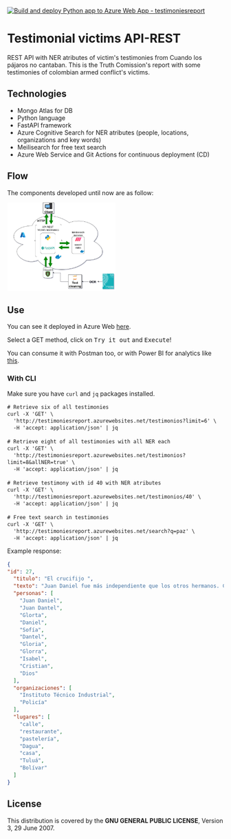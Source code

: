 [![Build and deploy Python app to Azure Web App - testimoniesreport](https://github.com/dzarkV/testimonial-victims-API-REST/actions/workflows/az-deploy_testimoniesreport.yml/badge.svg)](https://github.com/dzarkV/testimonial-victims-API-REST/actions/workflows/az-deploy_testimoniesreport.yml)

# Testimonial victims API-REST

REST API with NER atributes of victim's testimonies from Cuando los pájaros no cantaban. 
This is the Truth Comission's report with some testimonies of colombian armed conflict's victims.

## Technologies

* Mongo Atlas for DB
* Python language
* FastAPI framework
* Azure Cognitive Search for NER atributes (people, locations, organizations and key words)
* Meilisearch for free text search
* Azure Web Service and Git Actions for continuous deployment (CD)  

## Flow

The components developed until now are as follow:

<img src="https://github.com/dzarkV/testimonial-victims-API-REST/blob/main/pic/victims-testimonies-flow.png" width=50% height=50%>

## Use

You can see it deployed in Azure Web [here](http://testimoniesreport.azurewebsites.net/). 

Select a GET method, click on <kbd>Try it out</kbd> and <kbd>Execute</kbd>! 

You can consume it with Postman too, or with Power BI for analytics like [this](https://youtu.be/FuGZoRkRmyI?t=64).

### With CLI

Make sure you have `curl` and `jq` packages installed.

```shell
# Retrieve six of all testimonies
curl -X 'GET' \
  'http://testimoniesreport.azurewebsites.net/testimonios?limit=6' \
  -H 'accept: application/json' | jq 

# Retrieve eight of all testimonies with all NER each
curl -X 'GET' \
  'http://testimoniesreport.azurewebsites.net/testimonios?limit=8&allNER=true' \
  -H 'accept: application/json' | jq 

# Retrieve testimony with id 40 with NER atributes
curl -X 'GET' \
  'http://testimoniesreport.azurewebsites.net/testimonios/40' \
  -H 'accept: application/json' | jq 

# Free text search in testimonies
curl -X 'GET' \
  'http://testimoniesreport.azurewebsites.net/search?q=paz' \
  -H 'accept: application/json' | jq 
```

Example response:

```json
{
"id": 27,
  "titulo": "El crucifijo ",
  "texto": "Juan Daniel fue más independiente que los otros hermanos. Cuando decidí estudiar, él se quedaba solo. Yo le daba plata, y así él le cogió amor a la plata. No quiso estudiar. Mi hijo fue un muchacho muy despierto. Él aprendió a defenderse solito. Conseguía sus amistades, pero mire que eran siempre mayores. De hecho, Juan Dantel tuvo una niña, y la mamá de ella es mayor que él, no mucho, pero sí es mayor. Glorta, la última pareja que tuvo, también era mayorcísima. \nUn día Juan Dantel llegó con un señor que le iba a vender una moto. Esa persona trabajaba así. Compraba la moto, se la daba a los muchachos y ellos se la iban pagando a diario. Como Juan Daniel era menor de edad, el señor vino y me preguntó si yo estaba de acuerdo con que él consiguiera esa moto. Yo le dije «pues sí porque él ya no quiere estudiar; lo que quiere es trabajar». Lo apoyamos con eso y fue uno de los primeros muchachos que tuvo moto en esa calle. \nJuan Dantel hizo un curso de repostería. Después trabajó de taxista y nosotros le ayudamos a que tuviera el pase. Él trabajaba en eso cuando no estaba en algún restaurante trabajando lo de pastelería. Así se pasó su corta vida. \nÉl tenía moto. Juan Daniel le daba tan duro a la moto, que se mantenía de ese negocio. Cuando llegaban los domingos, se me desaparecía, y yo me preguntaba: «:Juan Daniel dónde está? ¿Juan Daniel cómo se me desaparece? ¿Dónde estará este muchacho? ¿Este muchacho por qué se me desaparece?». Una de mis hijas me decía «no, mamá, él se va es para el Dagua a hacer esas carreras que hacen». Él también se iba para el Instituto Técnico Industrial, a lo mismo. Por ahí tengo una foto donde Juan Dantel puso, después de una carrera, una palabra que dice «vive la vida intensamente, minuto a minuto, tenemos mucho tiempo para estar muertos». Ahora que ya le pasó lo que le pasó, conocidos empezaron a mandar todas esas fotos de las carreras. Él vivía de esa manera porque iba a estar mucho tiempo muerto. Mis esperanzas de que Daniel esté vivo son muy remotas. Yo no me voy a estar engañando, pensando en que él está vivo. Él no está vivo. La verdad, no sabemos realmente que fue lo que pasó, pero él estaba de taxista cuando lo desaparecieron. En su momento, yo lo veía con amistades policías, y en mi ingenuidad pensaba que estaba rodeado de buenas amistades, pero ahora me doy cuenta de que no. \nEn esa misma semana, él había llevado a Sofía, la hija, a pasear. La llevó a dar vuelta en el taxi. Juan Dantel llegó y me dijo: «Mamá, me metí en un problema, llevaba a Sofía pa la 14 y miró una casa de muñecas. Quiere que se la compre. Vale 500.000 pesos». «Ah, pues póngase a ahorrar pa que le compré la casa de muñecas a su hija». \nÉl estaba ya reuniendo la plata. Ese mismo día volvió a llegar, fue el último día que lo vi. Me dijo: «Mamá, voy a llevar a Sofía a dormir conmigo». «No, no te la llevés porque mañana yo voy a madrugar. Voy a viajar a Tuluá». Él quería, como presintiendo, dormir con su hija y no pudo. \nEse día él me llamó a las sets y cinco de la mañana. Yo me extrañé. No puedo explicar lo que sentí, no lo puedo explicar. Yo sentí algo con esa llamada. ¿Por qué tan temprano? Me contestó que era pa mandarme la copia de la cita que me había sacado para visitar al papá de él, que estaba preso. Ese día Dantel cogió su tax y salió a trabajar, como a eso de las nueve y media, yo lo llamé y le pregunté: «:Dónde está?». «Estoy acá en el Bolívar. Para que me hagás un favor». «Sí, pero me demoro». «Igual estás arriba, cuando bajés me hacés el favor». «Sh», me dijo. No hablé más con él, no hablé más con él. \nEsos días Juan Daniel había estado haciendo las cositas que uno le pedía. Yo le decía a mi hermana: «Juan Daniel está cogiendo juicio, está comprando costtas pa la casa». Glorta, la señora de él, también estaba contenta, porque Juan Daniel era muy amiguero, y por andar siempre con amigos era muy suelto: podía tener 10.000 pesos y si el amigo se los pedía, se los daba. \nEse día Gloria, la mujer con la que tuvo una hija, me empezó a llamar como a las tres de la tarde. Ella empezó a sospechar desde el mediodía o antes. Glorta entraba a trabajar al mediodía, es dormilona... por eso ellos habían hablado de que él la llamaba a las ocho de la mañana, para despertarla. Él siempre salía madrugado de la casa por lo que era taxista. Si a las ocho Gloria no se había despertado, lo hacía a las diez; así cocinaba, se arreglaba y se iba. Juan Daniel la llamaba a las ocho, a las diez, a las doce, y así. Pero ese día llegaron las diez y no la llamó. Llegaron las doce y no la llamó. Glorra me dijo «pero Juan Dantel, tan raro, no me llamó a las diez, no me llamó a las doce». \nAun así, Glorta cocmó. Ella se iba a sentar a comer cuando un crucifijo se viene allá de la mesa. Uno siempre tiene su televisor y el televisor tiene adorno. El crucifijo estaba en la mesa donde estaba el televisor. Ese crucifijo se vino de allá y se partió la cabecita. \nCuando el crucifijo se vino, ella dijo «¡Dantel!>. Glorta dice que de una vez se le vino a la mente Juan Daniel, sobre todo porque ella estaba prevenida. Él no la había llamado. Ella empezó a marcarle, empezó a llamar a otras personas. No me acuerdo si me llamó a esa hora, la verdad. Y nada, ella aun así se va a trabajar con esa preocupación. \nDieron las tres de la tarde y nada que Dantel la llamaba. Ella me llamó: «¡Isabel!, ¿sabés algo de tu hijo? ¡Mirá!, son las tres y tu hijo no me ha llamado». «No, yo no lo he visto. Hoy no lo he visto. Hablé con él en la mañana». «Voy air a la casa, y si la comida está, fue que algo le pasó. Si yo llego a la casa y la comida está ahí, algo le pasó», me dijo. \nSobre todo st estaba el jugo, porque él tomaba muchísimo líquido. Daniel siempre iba a almorzar de dos a tres de la tarde. Glorta llegó a la casa. Vio la comida ahí. Fue a abrir la nevera y estaba el jugo. Oscureció y el dueño del taxi me llamó y me dijo que le habían entregado su carro a eso del mediodía, que la Policía lo había llamado para que fuera a recoger su carro. Yo inmediatamente empecé a llorar y le dije a Cristian, mi otro hijo: «Algo le pasó a Daniel, él no iba a dejar el carro tirado». ¿Quién va a dejar su vehículo con la llave pegada? \nEl día que Daniel salió de la casa, sonó una canción de reguetón. No sé cómo es el título, pero la letra comienza como «dicen que soy un delincuente, pero no me importa que comenten porque a nadie le debo nada. Que hablen, que comenten porque a nadie le debo nada». Y dice como «le doy gracias a Dios por dejarme llegar donde estoy, por dejarme llegar a donde estoy». Que los amigos lo traicionaron, que son unos judas, que lo juzgan a él pero no juzgan a los grandes. Que allá arriba hay un Dios que todo lo ve. Me cuenta Gloria que él escuchó esa canción cinco veces antes de salir de la casa, y yo la tuve que escuchar seis veces seguidas para dejar de llorar cada vez que sonaba. \n\n",
  "personas": [
    "Juan Daniel",
    "Juan Dantel",
    "Glorta",
    "Daniel",
    "Sofía",
    "Dantel",
    "Gloria",
    "Glorra",
    "Isabel",
    "Cristian",
    "Dios"
  ],
  "organizaciones": [
    "Instituto Técnico Industrial",
    "Policía"
  ],
  "lugares": [
    "calle",
    "restaurante",
    "pastelería",
    "Dagua",
    "casa",
    "Tuluá",
    "Bolívar"
  ]
}
```

## License

This distribution is covered by the **GNU GENERAL PUBLIC LICENSE**, Version 3, 29 June 2007.
